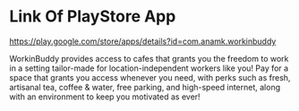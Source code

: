 # Link Of PlayStore App
https://play.google.com/store/apps/details?id=com.anamk.workinbuddy

WorkinBuddy provides access to cafes that grants you the freedom to work in a setting tailor-made for location-independent workers like you! Pay for a space that grants you access whenever you need, with perks such as fresh, artisanal tea, coffee & water, free parking, and high-speed internet, along with an environment to keep you motivated as ever!
